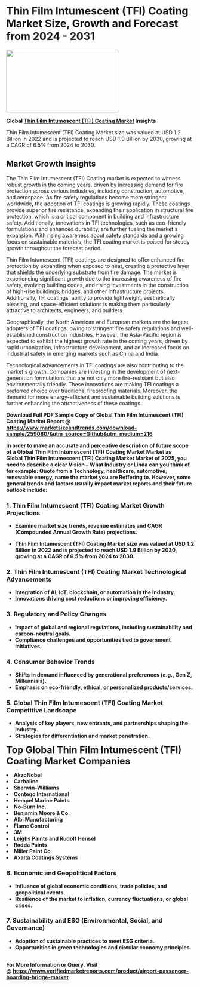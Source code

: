 <H1>Thin Film Intumescent (TFI) Coating Market Size, Growth and Forecast from 2024 - 2031</H1><img class="aligncenter size-medium wp-image-584254" src="https://thirdeyenews.in/wp-content/uploads/2024/09/Global-Market-Research-300x168.jpeg" alt="" width="300" height="168" /><p><strong>Global&nbsp;<a href="https://www.marketsizeandtrends.com/download-sample/259080/&amp;utm_source=Github&utm_medium=216">Thin Film Intumescent (TFI) Coating Market</a> Insights</strong></p><p>Thin Film Intumescent (TFI) Coating Market size was valued at USD 1.2 Billion in 2022 and is projected to reach USD 1.9 Billion by 2030, growing at a CAGR of 6.5% from 2024 to 2030.</p><p><h2>Market Growth Insights</h2> <p>The Thin Film Intumescent (TFI) Coating market is expected to witness robust growth in the coming years, driven by increasing demand for fire protection across various industries, including construction, automotive, and aerospace. As fire safety regulations become more stringent worldwide, the adoption of TFI coatings is growing rapidly. These coatings provide superior fire resistance, expanding their application in structural fire protection, which is a critical component in building and infrastructure safety. Additionally, innovations in TFI technologies, such as eco-friendly formulations and enhanced durability, are further fueling the market's expansion. With rising awareness about safety standards and a growing focus on sustainable materials, the TFI coating market is poised for steady growth throughout the forecast period.</p> <p><strong></strong></p> <p>Thin Film Intumescent (TFI) coatings are designed to offer enhanced fire protection by expanding when exposed to heat, creating a protective layer that shields the underlying substrate from fire damage. The market is experiencing significant growth due to the increasing awareness of fire safety, evolving building codes, and rising investments in the construction of high-rise buildings, bridges, and other infrastructure projects. Additionally, TFI coatings' ability to provide lightweight, aesthetically pleasing, and space-efficient solutions is making them particularly attractive to architects, engineers, and builders.</p> <p>Geographically, the North American and European markets are the largest adopters of TFI coatings, owing to stringent fire safety regulations and well-established construction industries. However, the Asia-Pacific region is expected to exhibit the highest growth rate in the coming years, driven by rapid urbanization, infrastructure development, and an increased focus on industrial safety in emerging markets such as China and India.</p> <p>Technological advancements in TFI coatings are also contributing to the market's growth. Companies are investing in the development of next-generation formulations that are not only more fire-resistant but also environmentally friendly. These innovations are making TFI coatings a preferred choice over traditional fireproofing materials. Moreover, the demand for more energy-efficient and sustainable building solutions is further enhancing the attractiveness of these coatings.</p> <p><strong></p><p><span class=""><strong>Download Full PDF Sample Copy of Global Thin Film Intumescent (TFI) Coating Market Report</strong> @ <a href="https://www.marketsizeandtrends.com/download-sample/259080/&amp;utm_source=Github&utm_medium=216" target="_blank">https://www.marketsizeandtrends.com/download-sample/259080/&amp;utm_source=Github&utm_medium=216</a></span></p><p>In order to make an accurate and perceptive description of future scope of a Global&nbsp;Thin Film Intumescent (TFI) Coating Market Market as Global&nbsp;Thin Film Intumescent (TFI) Coating Market Market of 2025, you need to describe a clear Vision &ndash; What Industry or Linda can you think of for example: Quote from a Technology, healthcare, automotive, renewable energy, name the market you are Reffering to. However, some general trends and factors usually impact market reports and their future outlook include:</p><h3>1.&nbsp;<strong>Thin Film Intumescent (TFI) Coating Market Growth Projections</strong></h3><ul><li>Examine market size trends, revenue estimates and CAGR (Compounded Annual Growth Rate) projections.</li><li><p>Thin Film Intumescent (TFI) Coating Market size was valued at USD 1.2 Billion in 2022 and is projected to reach USD 1.9 Billion by 2030, growing at a CAGR of 6.5% from 2024 to 2030.</p></li></ul><h3>2.&nbsp;<strong>Thin Film Intumescent (TFI) Coating Market Technological Advancements</strong></h3><ul><li>Integration of AI, IoT, blockchain, or automation in the industry.</li><li>Innovations driving cost reductions or improving efficiency.</li></ul><h3>3.&nbsp;<strong>Regulatory and Policy Changes</strong></h3><ul><li>Impact of global and regional regulations, including sustainability and carbon-neutral goals.</li><li>Compliance challenges and opportunities tied to government initiatives.</li></ul><h3>4.&nbsp;<strong>Consumer Behavior Trends</strong></h3><ul><li>Shifts in demand influenced by generational preferences (e.g., Gen Z, Millennials).</li><li>Emphasis on eco-friendly, ethical, or personalized products/services.</li></ul><h3>5.&nbsp;<strong>Global Thin Film Intumescent (TFI) Coating Market Competitive Landscape</strong></h3><ul><li>Analysis of key players, new entrants, and partnerships shaping the industry.</li><li>Strategies for differentiation and market penetration.</li></ul><p data-pm-slice="1 1 []"><span style="color: inherit; font-family: inherit; font-size: 25px;">Top Global Thin Film Intumescent (TFI) Coating Market Companies</span></p><div class="" data-test-id=""><p><li>AkzoNobel</li><li> Carboline</li><li> Sherwin-Williams</li><li> Contego International</li><li> Hempel Marine Paints</li><li> No-Burn Inc.</li><li> Benjamin Moore & Co.</li><li> Albi Manufacturing</li><li> Flame Control</li><li> 3M</li><li> Leighs Paints and Rudolf Hensel</li><li> Rodda Paints</li><li> Miller Paint Co</li><li> Axalta Coatings Systems</li></p></div><h3>6.&nbsp;<strong>Economic and Geopolitical Factors</strong></h3><ul><li>Influence of global economic conditions, trade policies, and geopolitical events.</li><li>Resilience of the market to inflation, currency fluctuations, or global crises.</li></ul><h3>7.&nbsp;<strong>Sustainability and ESG (Environmental, Social, and Governance)</strong></h3><ul><li>Adoption of sustainable practices to meet ESG criteria.</li><li>Opportunities in green technologies and circular economy principles.</li></ul><h2><strong style="font-size: 14px;">For More Information or Query, Visit @&nbsp;</strong><a style="background-color: #ffffff; font-size: 14px;" href="https://www.marketsizeandtrends.com/report/thin-film-intumescent-tfi-coating-market/" target="_blank">https://www.verifiedmarketreports.com/product/airport-passenger-boarding-bridge-market</a></h2>
